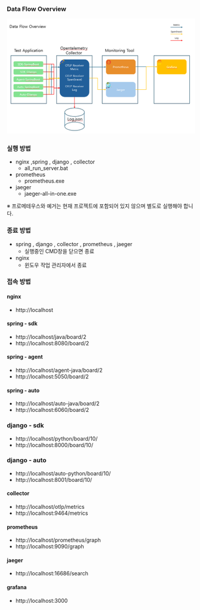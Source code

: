 

### Data Flow Overview
![data-falow-overview.png](/application/data-falow-overview.png)

### 실행 방법
- nginx ,spring , django , collector
  - all_run_server.bat
- prometheus
  - prometheus.exe
- jaeger
  - jaeger-all-in-one.exe 

※ 프로메테우스와 예거는 현재 프로젝트에 포함되어 있지 않으며 별도로 실행해야 합니다.


### 종료 방법
- spring , django , collector , prometheus , jaeger
    - 실행중인 CMD창을 닫으면 종료
- nginx
    - 윈도우 작업 관리자에서 종료

### 접속 방법
#### nginx
- http://localhost

#### spring - sdk
- http://localhost/java/board/2
- http://localhost:8080/board/2

#### spring - agent
- http://localhost/agent-java/board/2
- http://localhost:5050/board/2

#### spring - auto
- http://localhost/auto-java/board/2
- http://localhost:6060/board/2

### django - sdk
- http://localhost/python/board/10/
- http://localhost:8000/board/10/

### django - auto
- http://localhost/auto-python/board/10/
- http://localhost:8001/board/10/

#### collector
- http://localhost/otlp/metrics
- http://localhost:9464/metrics

#### prometheus
- http://localhost/prometheus/graph
- http://localhost:9090/graph

#### jaeger
- http://localhost:16686/search

#### grafana
- http://localhost:3000 
